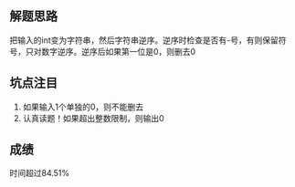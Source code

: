 ## 解题思路
把输入的int变为字符串，然后字符串逆序。逆序时检查是否有-号，有则保留符号，只对数字逆序。逆序后如果第一位是0，则删去0
## 坑点注目
1. 如果输入1个单独的0，则不能删去
2. 认真读题！如果超出整数限制，则输出0
## 成绩
时间超过84.51%
